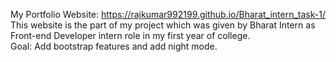 My Portfolio Website: https://rajkumar992199.github.io/Bharat_intern_task-1/   <br>
This website is the part of my project which was given by Bharat Intern as Front-end Developer intern role in my first year of college. <br>
Goal: Add bootstrap features and add night mode.